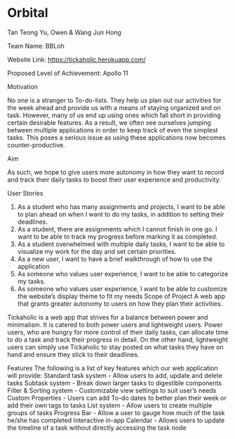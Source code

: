 # Orbital

Tan Teong Yu, Owen & Wang Jun Hong
 
Team Name: 
BBLoh

Website Link:
https://tickaholic.herokuapp.com/

Proposed Level of Achievement:
Apollo 11

 

Motivation
 
No one is a stranger to To-do-lists. They help us plan out our activities for the week ahead and provide us with a means of staying organized and on task. However, many of us end up using ones which fall short in providing certain desirable features. As a result, we often see ourselves jumping between multiple applications in order to keep track of even the simplest tasks. This poses a serious issue as using these applications now becomes counter-productive.

 
Aim
 
As such, we hope to give users more autonomy in how they want to record and track their daily tasks to boost their user experience and productivity.
 




User Stories

1.	As a student who has many assignments and projects, I want to be able to plan ahead on when I want to do my tasks, in addition to setting their deadlines.
2.	As a student, there are assignments which I cannot finish in one go. I want to be able to track my progress before marking it as completed.
3.	As a student overwhelmed with multiple daily tasks, I want to be able to visualize my work for the day and set certain priorities.
4.	As a new user, I want to have a brief walkthrough of how to use the application
5.	As someone who values user experience, I want to be able to categorize my tasks.
6.	As someone who values user experience, I want to be able to customize the website’s display theme to fit my needs
Scope of Project
A web app that grants greater autonomy to users on how they plan their activities.

Tickaholic is a web app that strives for a balance between power and minimalism. It is catered to both power users and lightweight users. Power users, who are hungry for more control of their daily tasks, can allocate time to do a task and track their progress in detail. On the other hand, lightweight users can simply use Tickaholic to stay posted on what tasks they have on hand and ensure they stick to their deadlines. 

Features
The following is a list of key features which our web application will provide:
Standard task system - Allow users to add, update and delete tasks
Subtask system - Break down larger tasks to digestible components
Filter & Sorting system - Customizable view settings to suit user’s needs
Custom Properties - Users can add To-do dates to better plan their week or add their own tags to tasks
List system - Allow users to create multiple groups of tasks
Progress Bar - Allow a user to gauge how much of the task he/she has completed
Interactive in-app Calendar - Allows users to update the timeline of a task without directly accessing the task node
